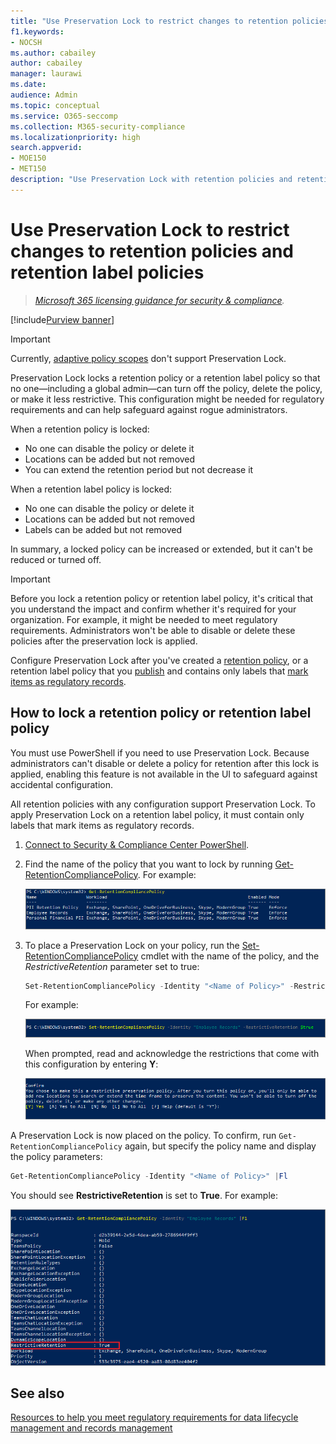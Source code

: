 ```yaml
---
title: "Use Preservation Lock to restrict changes to retention policies"
f1.keywords:
- NOCSH
ms.author: cabailey
author: cabailey
manager: laurawi
ms.date: 
audience: Admin
ms.topic: conceptual
ms.service: O365-seccomp
ms.collection: M365-security-compliance
ms.localizationpriority: high
search.appverid: 
- MOE150
- MET150
description: "Use Preservation Lock with retention policies and retention label policies to help you meet regulatory requirements and safeguard against rogue administrators."
---
```


# Use Preservation Lock to restrict changes to retention policies and retention label policies

>*[Microsoft 365 licensing guidance for security & compliance](/office365/servicedescriptions/microsoft-365-service-descriptions/microsoft-365-tenantlevel-services-licensing-guidance/microsoft-365-security-compliance-licensing-guidance).*

[!include[Purview banner](../includes/purview-rebrand-banner.md)]

> [!IMPORTANT]
> Currently, [adaptive policy scopes](retention.md#adaptive-or-static-policy-scopes-for-retention) don't support Preservation Lock.

Preservation Lock locks a retention policy or a retention label policy so that no one—including a global admin—can turn off the policy, delete the policy, or make it less restrictive. This configuration might be needed for regulatory requirements and can help safeguard against rogue administrators.

When a retention policy is locked:

- No one can disable the policy or delete it
- Locations can be added but not removed
- You can extend the retention period but not decrease it

When a retention label policy is locked:

- No one can disable the policy or delete it
- Locations can be added but not removed
- Labels can be added but not removed

In summary, a locked policy can be increased or extended, but it can't be reduced or turned off.

> [!IMPORTANT]
> Before you lock a retention policy or retention label policy, it's critical that you understand the impact and confirm whether it's required for your organization. For example, it might be needed to meet regulatory requirements. Administrators won't be able to disable or delete these policies after the preservation lock is applied.

Configure Preservation Lock after you've created a [retention policy](create-retention-policies.md), or a retention label policy that you [publish](create-apply-retention-labels.md) and contains only labels that [mark items as regulatory records](records-management.md#records).

## How to lock a retention policy or retention label policy

You must use PowerShell if you need to use Preservation Lock. Because administrators can't disable or delete a policy for retention after this lock is applied, enabling this feature is not available in the UI to safeguard against accidental configuration.

All retention policies with any configuration support Preservation Lock. To apply Preservation Lock on a retention label policy, it must contain only labels that mark items as regulatory records.

1. [Connect to Security & Compliance Center PowerShell](/powershell/exchange/connect-to-scc-powershell).

2. Find the name of the policy that you want to lock by running [Get-RetentionCompliancePolicy](/powershell/module/exchange/get-retentioncompliancepolicy). For example:
    
   ![List of retention policies in PowerShell.](../media/retention-policy-preservation-lock-get-retentioncompliancepolicy.PNG)

3. To place a Preservation Lock on your policy, run the [Set-RetentionCompliancePolicy](/powershell/module/exchange/set-retentioncompliancepolicy) cmdlet with the name of the policy, and the *RestrictiveRetention* parameter set to true:
    
    ```powershell
    Set-RetentionCompliancePolicy -Identity "<Name of Policy>" -RestrictiveRetention $true
    ```
    
    For example:
    
    ![RestrictiveRetention parameter in PowerShell.](../media/retention-policy-preservation-lock-restrictiveretention.PNG)
    
     When prompted, read and acknowledge the restrictions that come with this configuration by entering **Y**:
    
   ![Prompt to confirm that you want to lock a retention policy in PowerShell.](../media/retention-policy-preservation-lock-confirmation-prompt.PNG)

A Preservation Lock is now placed on the policy. To confirm, run `Get-RetentionCompliancePolicy` again, but specify the policy name and display the policy parameters:

```powershell
Get-RetentionCompliancePolicy -Identity "<Name of Policy>" |Fl
```

You should see **RestrictiveRetention** is set to **True**. For example:

![Locked policy with all parameters shown in PowerShell.](../media/retention-policy-preservation-lock-locked-policy.PNG)

## See also

[Resources to help you meet regulatory requirements for data lifecycle management and records management](retention-regulatory-requirements.md)
